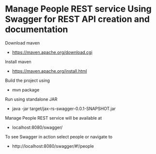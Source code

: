 Manage People REST service
Using Swagger for REST API creation and documentation
===
Download maven
- https://maven.apache.org/download.cgi

Install maven
- https://maven.apache.org/install.html

Build the project using
- mvn package

Run using standalone JAR
- java -jar target/jax-rs-swagger-0.0.1-SNAPSHOT.jar         
 
Manage People REST service will be available at
- localhost:8080/swagger/

To see Swagger in action select people or navigate to
- http://localhost:8080/swagger/#!/people

